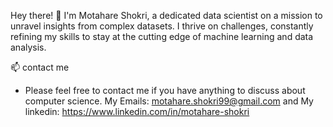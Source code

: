 
Hey there! 👋 I'm Motahare Shokri, a dedicated data scientist on a mission to unravel insights from complex datasets. I thrive on challenges, constantly refining my skills to stay at the cutting edge of machine learning and data analysis.

 📫 contact me
- Please feel free to contact me if you have anything to discuss about computer science. My Emails: motahare.shokri99@gmail.com and My linkedin: https://www.linkedin.com/in/motahare-shokri
<!---
motishokri/motishokri is a ✨ special ✨ repository because its `README.md` (this file) appears on your GitHub profile.
You can click the Preview link to take a look at your changes.
--->
